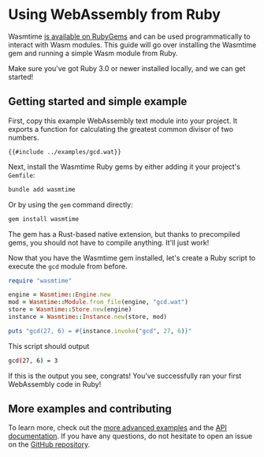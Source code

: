 # Using WebAssembly from Ruby

Wasmtime [is available on RubyGems](https://rubygems.org/gems/wasmtime) and can
be used programmatically to interact with Wasm modules. This guide will go over
installing the Wasmtime gem and running a simple Wasm module from Ruby.

Make sure you've got Ruby 3.0 or newer installed locally, and we can get
started!

## Getting started and simple example

First, copy this example WebAssembly text module into your project. It exports
a function for calculating the greatest common divisor of two numbers.

```wat
{{#include ../examples/gcd.wat}}
```

Next, install the Wasmtime Ruby gems by either adding it your project's
`Gemfile`:

```bash
bundle add wasmtime
```

Or by using the `gem` command directly:

```bash
gem install wasmtime
```

The gem has a Rust-based native extension, but thanks to precompiled gems, you
should not have to compile anything. It'll just work!

Now that you have the Wasmtime gem installed, let's create a Ruby script to
execute the `gcd` module from before.

```ruby
require "wasmtime"

engine = Wasmtime::Engine.new
mod = Wasmtime::Module.from_file(engine, "gcd.wat")
store = Wasmtime::Store.new(engine)
instance = Wasmtime::Instance.new(store, mod)

puts "gcd(27, 6) = #{instance.invoke("gcd", 27, 6)}"
```

This script should output

```bash
gcd(27, 6) = 3
```

If this is the output you see, congrats! You've successfully ran your first
WebAssembly code in Ruby!

## More examples and contributing

To learn more, check out the [more advanced examples](https://github.com/bytecodealliance/wasmtime-rb/tree/main/examples)
and the [API documentation](https://bytecodealliance.github.io/wasmtime-rb/latest/).
If you have any questions, do not hesitate to open an issue on the
[GitHub repository](https://github.com/bytecodealliance/wasmtime-rb).
